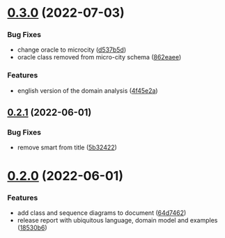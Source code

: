 # [0.3.0](https://github.com/ICPS-MicroCity/domain-analysis/compare/v0.2.1...v0.3.0) (2022-07-03)


### Bug Fixes

* change oracle to microcity ([d537b5d](https://github.com/ICPS-MicroCity/domain-analysis/commit/d537b5df7fdf4a1fb782a8d20cf761c60eb70fbd))
* oracle class removed from micro-city schema ([862eaee](https://github.com/ICPS-MicroCity/domain-analysis/commit/862eaeec513f8d2bad6926ba197b1195da974801))


### Features

* english version of the domain analysis ([4f45e2a](https://github.com/ICPS-MicroCity/domain-analysis/commit/4f45e2a78b9a456ce06ef6cc89d7ab3a78bec3f1))

## [0.2.1](https://github.com/ICPS-MicroCity/domain-analysis/compare/v0.2.0...v0.2.1) (2022-06-01)


### Bug Fixes

* remove smart from title ([5b32422](https://github.com/ICPS-MicroCity/domain-analysis/commit/5b3242287a05fe15aacd2669d2200dc77907a80a))

# [0.2.0](https://github.com/ICPS-MicroCity/domain-analysis/compare/v0.1.0...v0.2.0) (2022-06-01)


### Features

* add class and sequence diagrams to document ([64d7462](https://github.com/ICPS-MicroCity/domain-analysis/commit/64d7462fb583149145d6900a4b5768f9c91b48f7))
* release report with ubiquitous language, domain model and examples ([18530b6](https://github.com/ICPS-MicroCity/domain-analysis/commit/18530b6198a53b230caf0cf0980ee5605382a0f9))
